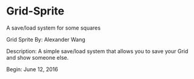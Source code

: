 # Grid-Sprite
A save/load system for some squares

Grid Sprite
By: Alexander Wang

Description:
A simple save/load system that allows you to save your Grid and show someone else.

Begin: June 12, 2016


